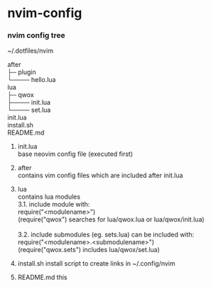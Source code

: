 # nvim-config
### nvim config tree
~/.dotfiles/nvim<br>

after<br>
├─ plugin<br>
└──── hello.lua<br>
lua<br>
├─ qwox<br>
├──── init.lua<br>
└──── set.lua<br>
init.lua<br>
install.sh<br>
README.md<br>

1. init.lua<br>
base neovim config file (executed first)

2. after<br>
contains vim config files which are included after init.lua

3. lua<br>
contains lua modules<br>
3.1. include module with:<br>
require("\<modulename\>")<br>
(require("qwox") searches for lua/qwox.lua or lua/qwox/init.lua)<br><br>
3.2. include submodules (eg. sets.lua) can be included with:<br>
require("\<modulename\>.\<submodulename\>")<br>
(require("qwox.sets") includes lua/qwox/set.lua)

4. install.sh
install script to create links in ~/.config/nvim

5. README.md
this
